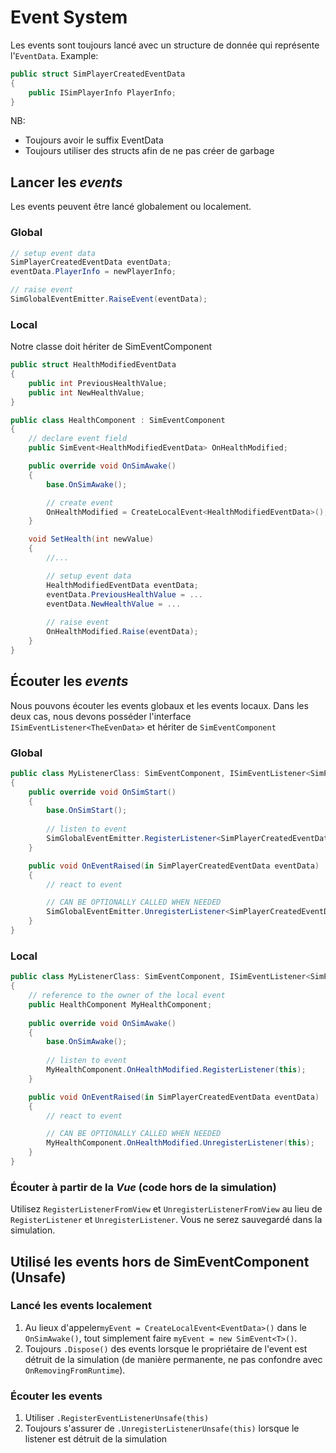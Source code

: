 
# Event System
Les events sont toujours lancé avec un structure de donnée qui représente l'``EventData``. Example:
```csharp
public struct SimPlayerCreatedEventData
{
    public ISimPlayerInfo PlayerInfo;
}
```
NB:
- Toujours avoir le suffix EventData
- Toujours utiliser des structs afin de ne pas créer de garbage

## Lancer les *events* 
Les events peuvent être lancé globalement ou localement.
### Global
```csharp
// setup event data
SimPlayerCreatedEventData eventData;
eventData.PlayerInfo = newPlayerInfo;

// raise event
SimGlobalEventEmitter.RaiseEvent(eventData);
```
### Local
Notre classe doit hériter de SimEventComponent
```csharp
public struct HealthModifiedEventData
{
    public int PreviousHealthValue;
    public int NewHealthValue;
}

public class HealthComponent : SimEventComponent
{
    // declare event field
    public SimEvent<HealthModifiedEventData> OnHealthModified;

    public override void OnSimAwake()
    {
        base.OnSimAwake();

        // create event
        OnHealthModified = CreateLocalEvent<HealthModifiedEventData>();
    }

    void SetHealth(int newValue)
    {
        //...

        // setup event data
        HealthModifiedEventData eventData;
        eventData.PreviousHealthValue = ...
        eventData.NewHealthValue = ...
        
        // raise event
        OnHealthModified.Raise(eventData);
    }
}
```

## Écouter les *events*
Nous pouvons écouter les events globaux et les events locaux. Dans les deux cas, nous devons posséder l'interface ``ISimEventListener<TheEvenData>`` et hériter de ``SimEventComponent``

### Global
```csharp
public class MyListenerClass: SimEventComponent, ISimEventListener<SimPlayerDestroyedEventData>
{
    public override void OnSimStart()
    {
        base.OnSimStart();
        
        // listen to event
        SimGlobalEventEmitter.RegisterListener<SimPlayerCreatedEventData>(this);
    }

    public void OnEventRaised(in SimPlayerCreatedEventData eventData)
    {
        // react to event

        // CAN BE OPTIONALLY CALLED WHEN NEEDED
        SimGlobalEventEmitter.UnregisterListener<SimPlayerCreatedEventData>(this);
    }
}
```
### Local
```csharp
public class MyListenerClass: SimEventComponent, ISimEventListener<SimPlayerDestroyedEventData>
{
    // reference to the owner of the local event
    public HealthComponent MyHealthComponent;
    
    public override void OnSimAwake()
    {
        base.OnSimAwake();
        
        // listen to event
        MyHealthComponent.OnHealthModified.RegisterListener(this);
    }

    public void OnEventRaised(in SimPlayerCreatedEventData eventData)
    {
        // react to event

        // CAN BE OPTIONALLY CALLED WHEN NEEDED
        MyHealthComponent.OnHealthModified.UnregisterListener(this);
    }
}
```
### Écouter à partir de la *Vue* (code hors de la simulation)
Utilisez ``RegisterListenerFromView`` et ``UnregisterListenerFromView`` au lieu de ``RegisterListener`` et ``UnregisterListener``. Vous ne serez sauvegardé dans la simulation.

## Utilisé les events hors de SimEventComponent (Unsafe)
### Lancé les events localement
1. Au lieux d'appeler``myEvent = CreateLocalEvent<EventData>()`` dans le ``OnSimAwake()``, tout simplement faire ``myEvent = new SimEvent<T>()``.
2. Toujours ``.Dispose()`` des events lorsque le propriétaire de l'event est détruit de la simulation (de manière permanente, ne pas confondre avec ``OnRemovingFromRuntime``).

### Écouter les events
1. Utiliser ``.RegisterEventListenerUnsafe(this)``
2. Toujours s'assurer de ``.UnregisterListenerUnsafe(this)`` lorsque le listener est détruit de la simulation
